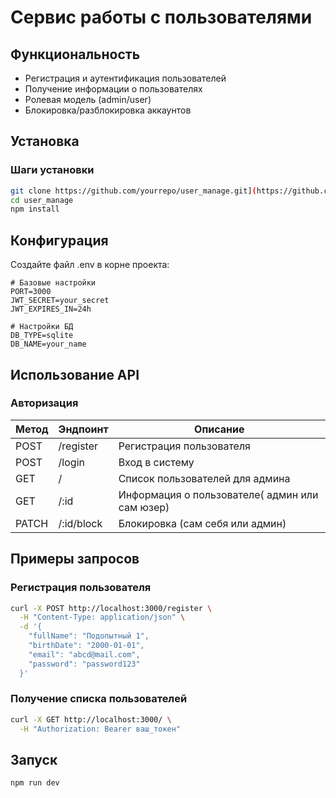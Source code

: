 # Сервис работы с пользователями

## Функциональность
- Регистрация и аутентификация пользователей
- Получение информации о пользователях
- Ролевая модель (admin/user)
- Блокировка/разблокировка аккаунтов

## Установка
### Шаги установки
```bash
git clone https://github.com/yourrepo/user_manage.git](https://github.com/AnelIbr2266/user_manage_test.git
cd user_manage
npm install
```

## Конфигурация

Создайте файл .env в корне проекта:

```env
# Базовые настройки
PORT=3000
JWT_SECRET=your_secret
JWT_EXPIRES_IN=24h

# Настройки БД
DB_TYPE=sqlite
DB_NAME=your_name
```

## Использование API

### Авторизация
| Метод | Эндпоинт | Описание                                       |
|-------|--------|------------------------------------------------|
| POST  | /register | Регистрация пользователя                       |
| POST  | /login | Вход в систему                                 |
| GET   | /    | Список пользователей для админа                |
| GET   | /:id | Информация о пользователе( админ или сам юзер) |
| PATCH | /:id/block | Блокировка (сам себя или админ)                |

## Примеры запросов

### Регистрация пользователя
```bash
curl -X POST http://localhost:3000/register \
  -H "Content-Type: application/json" \
  -d '{
    "fullName": "Подопытный 1",
    "birthDate": "2000-01-01",
    "email": "abcd@mail.com",
    "password": "password123"
  }'
```

### Получение списка пользователей
```bash
curl -X GET http://localhost:3000/ \
  -H "Authorization: Bearer ваш_токен"
```

## Запуск
```bash
npm run dev
```
